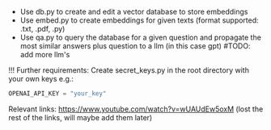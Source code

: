 - Use db.py to create and edit a vector database to store embeddings
- Use embed.py to create embeddings for given texts (format supported: .txt, .pdf, .py)
- Use qa.py to query the database for a given question and propagate the most similar answers plus question to a llm (in this case gpt) #TODO: add more llm's

!!! Further requirements:
Create secret_keys.py in the root directory with your own keys e.g.:
```python
OPENAI_API_KEY = "your_key"
```

Relevant links:
https://www.youtube.com/watch?v=wUAUdEw5oxM
(lost the rest of the links, will maybe add them later)